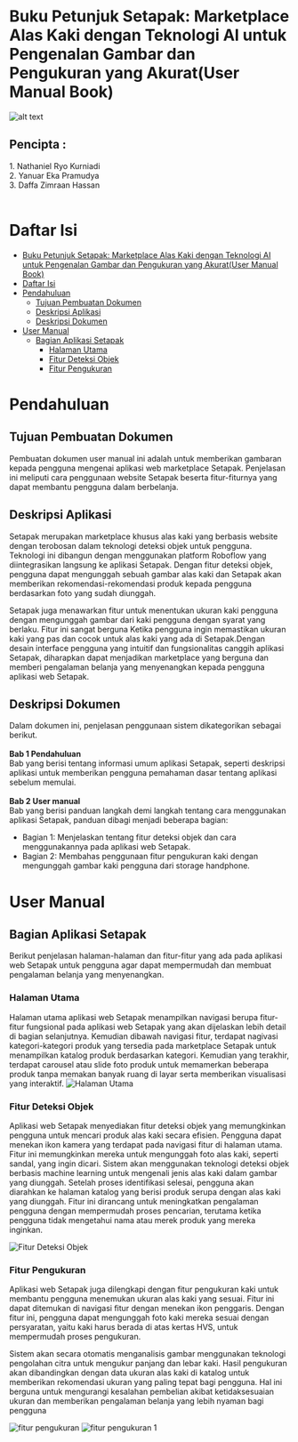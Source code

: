 # Buku Petunjuk Setapak: Marketplace Alas Kaki dengan Teknologi AI untuk Pengenalan Gambar dan Pengukuran yang Akurat(User Manual Book)


![alt text](/assets/image.png)
<h2>Pencipta :</h2>
1. Nathaniel Ryo Kurniadi <br />
2. Yanuar Eka Pramudya <br />
3. Daffa Zimraan Hassan
<br /> <br />

# Daftar Isi
- [Buku Petunjuk Setapak: Marketplace Alas Kaki dengan Teknologi AI untuk Pengenalan Gambar dan Pengukuran yang Akurat(User Manual Book)](#buku-petunjuk-setapak-marketplace-alas-kaki-dengan-teknologi-ai-untuk-pengenalan-gambar-dan-pengukuran-yang-akuratuser-manual-book)
- [Daftar Isi](#daftar-isi)
- [Pendahuluan](#pendahuluan)
  - [Tujuan Pembuatan Dokumen](#tujuan-pembuatan-dokumen)
  - [Deskripsi Aplikasi](#deskripsi-aplikasi)
  - [Deskripsi Dokumen](#deskripsi-dokumen)
- [User Manual](#user-manual)
  - [Bagian Aplikasi Setapak](#bagian-aplikasi-setapak)
    - [Halaman Utama](#halaman-utama)
    - [Fitur Deteksi Objek](#fitur-deteksi-objek)
    - [Fitur Pengukuran](#fitur-pengukuran)

# Pendahuluan
## Tujuan Pembuatan Dokumen
Pembuatan dokumen user manual ini adalah untuk memberikan gambaran kepada pengguna mengenai aplikasi web marketplace Setapak.  Penjelasan ini meliputi cara penggunaan website Setapak beserta fitur-fiturnya yang dapat membantu pengguna dalam berbelanja.
## Deskripsi Aplikasi
Setapak merupakan marketplace khusus alas kaki yang berbasis website dengan terobosan dalam teknologi deteksi objek untuk pengguna. Teknologi ini dibangun dengan menggunakan platform Roboflow yang diintegrasikan langsung ke aplikasi Setapak. Dengan fitur deteksi objek, pengguna dapat mengunggah sebuah gambar alas kaki dan Setapak akan memberikan rekomendasi-rekomendasi produk kepada pengguna berdasarkan foto yang sudah diunggah. 

Setapak juga menawarkan fitur untuk menentukan ukuran kaki pengguna dengan mengunggah gambar dari kaki pengguna dengan syarat yang berlaku. Fitur ini sangat berguna Ketika pengguna ingin memastikan ukuran kaki yang pas dan cocok untuk alas kaki yang ada di Setapak.Dengan desain interface pengguna yang intuitif dan fungsionalitas canggih aplikasi Setapak, diharapkan dapat menjadikan marketplace yang berguna dan memberi pengalaman belanja yang menyenangkan kepada pengguna aplikasi web Setapak. 

## Deskripsi Dokumen
Dalam dokumen ini, penjelasan penggunaan sistem dikategorikan sebagai berikut. <br /> <br />
**Bab 1 Pendahuluan** <br />
Bab yang berisi tentang informasi umum aplikasi Setapak, seperti deskripsi aplikasi untuk memberikan pengguna pemahaman dasar tentang aplikasi sebelum memulai. <br /> <br />
**Bab 2 User manual** <br />
Bab yang berisi panduan langkah demi langkah tentang cara menggunakan aplikasi Setapak, panduan dibagi menjadi beberapa bagian:
- Bagian 1: Menjelaskan tentang fitur deteksi objek dan cara menggunakannya pada aplikasi web Setapak.
- Bagian 2: Membahas penggunaan fitur pengukuran kaki dengan mengunggah gambar kaki pengguna dari storage handphone.

# User Manual
## Bagian Aplikasi Setapak
Berikut penjelasan halaman-halaman dan fitur-fitur yang ada pada aplikasi web Setapak untuk pengguna agar dapat mempermudah dan membuat pengalaman belanja yang menyenangkan.
### Halaman Utama
Halaman utama aplikasi web Setapak menampilkan navigasi berupa fitur-fitur fungsional pada aplikasi web Setapak yang akan dijelaskan lebih detail di bagian selanjutnya. Kemudian dibawah navigasi fitur, terdapat nagivasi kategori-kategori produk yang tersedia pada marketplace Setapak untuk menampilkan katalog produk berdasarkan kategori. Kemudian yang terakhir, terdapat carousel atau slide foto produk untuk memamerkan beberapa produk tanpa memakan banyak ruang di layar serta memberikan visualisasi yang interaktif.
![Halaman Utama](/assets/halaman-utama.png)
### Fitur Deteksi Objek 
Aplikasi web Setapak menyediakan fitur deteksi objek yang memungkinkan pengguna untuk mencari produk alas kaki secara efisien. Pengguna dapat menekan ikon kamera yang terdapat pada navigasi fitur di halaman utama. Fitur ini memungkinkan mereka untuk mengunggah foto alas kaki, seperti sandal, yang ingin dicari. Sistem akan menggunakan teknologi deteksi objek berbasis machine learning untuk mengenali jenis alas kaki dalam gambar yang diunggah. 
Setelah proses identifikasi selesai, pengguna akan diarahkan ke halaman katalog yang berisi produk serupa dengan alas kaki yang diunggah. Fitur ini dirancang untuk meningkatkan pengalaman pengguna dengan mempermudah proses pencarian, terutama ketika pengguna tidak mengetahui nama atau merek produk yang mereka inginkan.

![Fitur Deteksi Objek](/assets/image-1.png)
### Fitur Pengukuran
Aplikasi web Setapak juga dilengkapi dengan fitur pengukuran kaki untuk membantu pengguna menemukan ukuran alas kaki yang sesuai. Fitur ini dapat ditemukan di navigasi fitur dengan menekan ikon penggaris. Dengan fitur ini, pengguna dapat mengunggah foto kaki mereka sesuai dengan persyaratan, yaitu kaki harus berada di atas kertas HVS, untuk mempermudah proses pengukuran.

Sistem akan secara otomatis menganalisis gambar menggunakan teknologi pengolahan citra untuk mengukur panjang dan lebar kaki. Hasil pengukuran akan dibandingkan dengan data ukuran alas kaki di katalog untuk memberikan rekomendasi ukuran yang paling tepat bagi pengguna. Hal ini berguna untuk mengurangi kesalahan pembelian akibat ketidaksesuaian ukuran dan memberikan pengalaman belanja yang lebih nyaman bagi pengguna

![fitur pengukuran](/assets/pengukuran.png)
![fitur pengukuran 1](/assets/pengukuran-1.png)